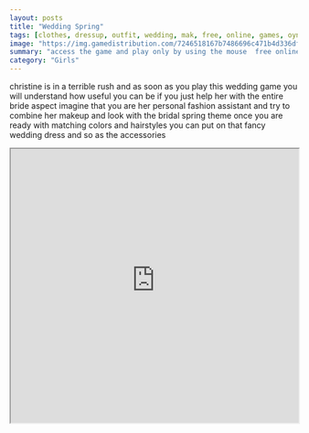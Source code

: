 ```yaml
---
layout: posts
title: "Wedding Spring"
tags: [clothes, dressup, outfit, wedding, mak, free, online, games, oyna, game, free, games, play, play, games]
image: "https://img.gamedistribution.com/7246518167b7486696c471b4d336df3c.jpg"
summary: "access the game and play only by using the mouse  free online games oyna game free games play play games"
category: "Girls"
---
```


christine is in a terrible rush and as soon as you play this wedding game you will understand how useful you can be if you just help her with the entire bride aspect imagine that you are her personal fashion assistant and try to combine her makeup and look with the bridal spring theme once you are ready with matching colors and hairstyles you can put on that fancy wedding dress and so as the accessories

<iframe width="100%" height="480px;" src="https://html5.gamedistribution.com/7246518167b7486696c471b4d336df3c/"></iframe>